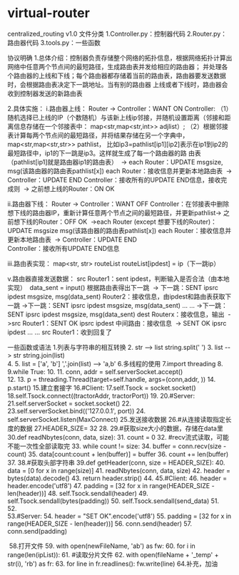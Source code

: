 # virtual-router
centralized_routing
v1.0
文件分类
1.Controller.py：控制器代码
2.Router.py：路由器代码
3.tools.py：一些函数


协议明确
1.总体介绍：控制器负责存储整个网络的拓扑信息，根据网络拓扑计算出网络中任意两个节点间的最短路径，生成路由表并发给相应的路由器；
并处理各个路由器的上线和下线；每个路由器都存储着当前的路由表，路由器要发送数据时，会根据路由表决定下一跳地址。当有别的路由器
上线或者下线时，路由器会收到控制器发送的新路由表

2.具体实施：
i.路由器上线：
Router -> Controller：WANT ON 
Controller: 
（1）随机选择已上线的IP（个数随机）与该新上线ip邻接，并随机设置距离（邻接和距离信息存储在一个邻接表中：
map<str,map<str,int>> adjlist）;
（2）根据邻接表计算每两个节点间的最短路径，并将结果存储在另一个字典中，map<str,map<str,str>> pathlist，
比如ip3=pathlist[ip1][ip2]表示在ip1到ip2的最短路径中，ip1的下一跳是ip3。这样就生成了每一个路由器的路
由表（pathlist[ip1]就是路由器ip1的路由表）
​ -> each Router：UPDATE msgsize, msg(该路由器的路由表pathlist[x])
each Router：接收信息并更新本地路由表
​ -> Controller：UPDATE END
Controller：接收所有的UPDATE END信息，接收完成则
​ -> 之前想上线的Router：ON OK 

ii.路由器下线：
Router -> Controller：WANT OFF 
Controller：在邻接表中删除想下线的路由器IP，重新计算任意两个节点之间的最短路径，并更新pathlist
​-> 之前想下线的Router：OFF OK
​ ->each Router (except 想要下线的Router)：UPDATE msgsize msg(该路由器的路由表pathlist[x])
each Router：接收信息并更新本地路由表
​ -> Controller：UPDATE END	
Controller：接收所有UPDATE END信息

iii.路由表实现：
 map<str, str> routeList
	routeList[ipdest] = ip（下一跳ip）
	
v.路由器直接发送数据：
src Router1：sent ipdest，判断输入是否合法（由本地实现）
​ data_sent = input()
​ 根据路由表得出下一跳
​ -> 下一跳：SENT ipsrc ipdest msgsize, msg(data_sent)
Router2：接收信息，由ipdest和路由表获取下一跳
​ ->下一跳：SENT ipsrc ipdest msgsize, msg(data_sent)
… …
->下一跳：SENT ipsrc ipdest msgsize, msg(data_sent)
dest Routerx：接收信息，输出
​ ->src Router1：SENT OK ipsrc ipdest
中间路由：接收信息
​ -> SENT OK ipsrc ipdest
… …
src Router1：收到回复了


一些函数或语法
1.列表与字符串的相互转换
2.    str --> list  string.split(' ')
3.    list --> str  string.join(list)  
4.
5.    list = ['a', 'b']
    ','.join(list) --> 'a,b'
6.多线程的使用
7.import threading
8.
9.while True:
10.
11.            conn, addr = self.serverSocket.accept()          
12.
13.            p = threading.Thread(target=self.handle, args=(conn,addr, ))
14.
            p.start()
15.建立套接字
16.#Client:
17.self.Tsock = socket.socket()
18.self.Tsock.connect((tractorAddr, tractorPort))
19.
20.#Server:
21.self.serverSocket = socket.socket()
22.
23.self.serverSocket.bind(('127.0.0.1', port))
24.
self.serverSocket.listen(MaxConnect)
25.发送接收数据
26.#从连接读取指定长度的数据
27.HEADER_SIZE= 32
28.
29.#获取size大小的数据，存储在data里
30.def readNbytes(conn, data, size):
31.    count = 0
32.    #recv流式读取，可能不能一次性全部读取完
33.    while count != size:
34.        buffer = conn.recv(size - count)
35.        data[count:count + len(buffer)] = buffer
36.        count += len(buffer)
37.
38.#获取头部字符串
39.def getHeader(conn, size = HEADER_SIZE):
40.    data = [0 for x in range(size)]
41.    readNbytes(conn, data, size)
42.    header = bytes(data).decode()
43.    return header.strip()
44.
45.#Client:
46.        header = header.encode('utf8')
47.        padding = [32 for x in range(HEADER_SIZE - len(header))]
48.        self.Tsock.sendall(header)
49.        self.Tsock.sendall(bytes(padding))
50.        self.Tsock.sendall(send_data)
51.        
52.        
53.#Server:
54.	    header = "SET OK".encode('utf8')
55.        padding = [32 for x in range(HEADER_SIZE - len(header))]
56.        conn.send(header)
57.        conn.send(padding)
        
​
58.打开文件
59.            with open(newFileName, 'ab') as fw:
60.                for i in range(len(ipList)):
61.                    #读取分片文件 
62.                    with open(fileName + '_temp' + str(i), 'rb') as fr:
63.                        for line in fr.readlines():
                            fw.write(line)
​
64.补充，加油
